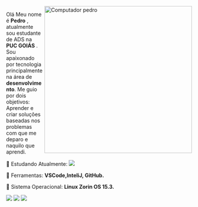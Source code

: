 <img src="https://raw.githubusercontent.com/MicaelliMedeiros/micaellimedeiros/master/image/computer-illustration.png" min-width="400px" max-width="400px" width="400px" align="right" alt="Computador pedro">

<p align="left">
  Olá Meu nome é <strong>Pedro</strong> , atualmente sou estudante de ADS na <strong>PUC GOIÁS</strong> . Sou apaixonado por tecnologia principalmente na área de <strong>desenvolvimento</strong>.
Me guio por dois objetivos: Aprender e criar soluções baseadas nos problemas com que me deparo e naquilo que aprendi.
</p>

<p align="left">
  🐧 Estudando Atualmente: <img src="https://img.shields.io/badge/JavaScript-F7DF1E?style=for-the-badge&logo=javascript&logoColor=black" />
  <img src"https://img.shields.io/badge/HTML5-E34F26?style=for-the-badge&logo=html5&logoColor=white" />
  <img src"https://img.shields.io/badge/CSS3-1572B6?style=for-the-badge&logo=css3&logoColor=white" />
  <img src "https://img.shields.io/badge/Java-ED8B00?style=for-the-badge&logo=java&logoColor=white" />
</p>

<p align="left">
  💼 Ferramentas: <strong>VSCode,InteliJ, GitHub.</strong>
</p>
<p align="left">
  🐧 Sistema Operacional: <strong>Linux Zorin OS 15.3.</strong>
</p>

<p align="left">
  <a href="https://www.instagram.com/pedrodeveloper/" alt="Instagram">
  <img src="https://img.shields.io/badge/-Instagram-DF0174?style=for-the-badge&logo=instagram&logoColor=white&link=https://www.instagram.com/iuricoding/"/></a>

  <a href="https://www.linkedin.com/in/pedro-henrique-santos-de-brito/" alt="Linkedin">
  <img src="https://img.shields.io/badge/-Linkedin-0e76a8?style=for-the-badge&logo=Linkedin&logoColor=white&link=https://www.linkedin.com/in/iuricode" /></a>

  <a href="https://www.facebook.com/profile.php?id=100008342649960" alt="Facebook">
  <img src="https://img.shields.io/badge/-Facebook-3b5998?style=for-the-badge&logo=facebook&logoColor=white&link=https://www.facebook.com/exudojazz/"/></a>
</p>
